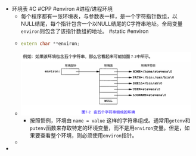 - 环境表 #C #CPP  #environ #进程/进程环境
	- 每个程序都有一张环境表，与参数表一样，是一个字符指针数组，以NULL结尾，每个指针包含一个以NULL结尾的C字符串地址。全局变量`environ`则包含了该指针数组的地址。 #static #environ
	- ```cpp
	  extern char **environ;
	  ```
	- ![image.png](../assets/image_1709397547274_0.png)
		- 按照惯例，环境由 `name = value` 这样的字符串组成。通常用`getenv`和`putenv`函数来存取特定的环境变量，而不是用`environ`变量。但是，如果要查看整个环境，则必须使用`environ`指针。
	-
-